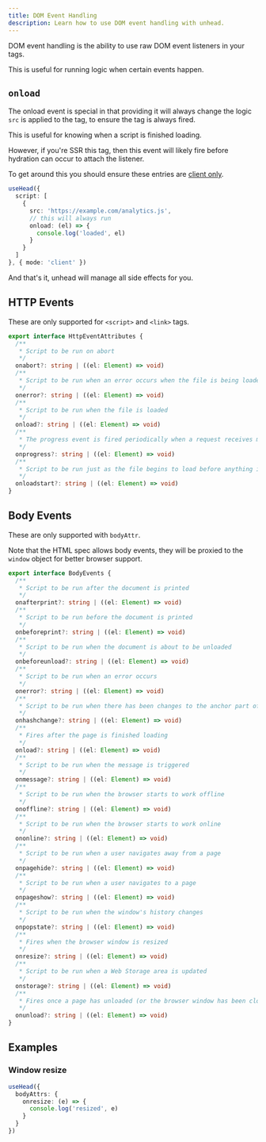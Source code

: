 ```yaml
---
title: DOM Event Handling
description: Learn how to use DOM event handling with unhead.
---
```


DOM event handling is the ability to use raw DOM event listeners in your tags.

This is useful for running logic when certain events happen.

## `onload`

The onload event is special in that providing it will always change the logic `src` is applied to the tag, to ensure
the tag is always fired.

This is useful for knowing when a script is finished loading.

However, if you're SSR this tag, then this event will likely fire before hydration can occur to attach the listener.

To get around this you should ensure these entries are [client only](/guide/guides/client-only-tags).

```ts
useHead({
  script: [
    {
      src: 'https://example.com/analytics.js',
      // this will always run
      onload: (el) => {
        console.log('loaded', el)
      }
    }
  ]
}, { mode: 'client' })
```

And that's it, unhead will manage all side effects for you.

## HTTP Events

These are only supported for `<script>` and `<link>` tags.

```ts
export interface HttpEventAttributes {
  /**
   * Script to be run on abort
   */
  onabort?: string | ((el: Element) => void)
  /**
   * Script to be run when an error occurs when the file is being loaded
   */
  onerror?: string | ((el: Element) => void)
  /**
   * Script to be run when the file is loaded
   */
  onload?: string | ((el: Element) => void)
  /**
   * The progress event is fired periodically when a request receives more data.
   */
  onprogress?: string | ((el: Element) => void)
  /**
   * Script to be run just as the file begins to load before anything is actually loaded
   */
  onloadstart?: string | ((el: Element) => void)
}
```


## Body Events

These are only supported with `bodyAttr`. 

Note that the HTML spec allows body events, they will be proxied to the `window` object
for better browser support.

```ts
export interface BodyEvents {
  /**
   * Script to be run after the document is printed
   */
  onafterprint?: string | ((el: Element) => void)
  /**
   * Script to be run before the document is printed
   */
  onbeforeprint?: string | ((el: Element) => void)
  /**
   * Script to be run when the document is about to be unloaded
   */
  onbeforeunload?: string | ((el: Element) => void)
  /**
   * Script to be run when an error occurs
   */
  onerror?: string | ((el: Element) => void)
  /**
   * Script to be run when there has been changes to the anchor part of the a URL
   */
  onhashchange?: string | ((el: Element) => void)
  /**
   * Fires after the page is finished loading
   */
  onload?: string | ((el: Element) => void)
  /**
   * Script to be run when the message is triggered
   */
  onmessage?: string | ((el: Element) => void)
  /**
   * Script to be run when the browser starts to work offline
   */
  onoffline?: string | ((el: Element) => void)
  /**
   * Script to be run when the browser starts to work online
   */
  ononline?: string | ((el: Element) => void)
  /**
   * Script to be run when a user navigates away from a page
   */
  onpagehide?: string | ((el: Element) => void)
  /**
   * Script to be run when a user navigates to a page
   */
  onpageshow?: string | ((el: Element) => void)
  /**
   * Script to be run when the window's history changes
   */
  onpopstate?: string | ((el: Element) => void)
  /**
   * Fires when the browser window is resized
   */
  onresize?: string | ((el: Element) => void)
  /**
   * Script to be run when a Web Storage area is updated
   */
  onstorage?: string | ((el: Element) => void)
  /**
   * Fires once a page has unloaded (or the browser window has been closed)
   */
  onunload?: string | ((el: Element) => void)
}
```

## Examples

### Window resize

```ts
useHead({
  bodyAttrs: {
    onresize: (e) => {
      console.log('resized', e)
    }
  }
})
```
